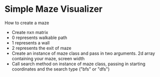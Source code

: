 <h1>Simple Maze Visualizer</h1>

<caption>How to create a maze</caption>
<ul>
  <li>Create nxn matrix</li>
  <li>0 represents walkable path</li>
  <li>1 represents a wall</li>
  <li>2 represents the exit of maze</li>
  <li>Create an instance of maze class and pass in two arguments. 2d array containing your maze, screen width</li>
  <li>Call search method on instance of maze class, passing in starting coordinates and the search type ("bfs" or "dfs")</li>
</ul>

